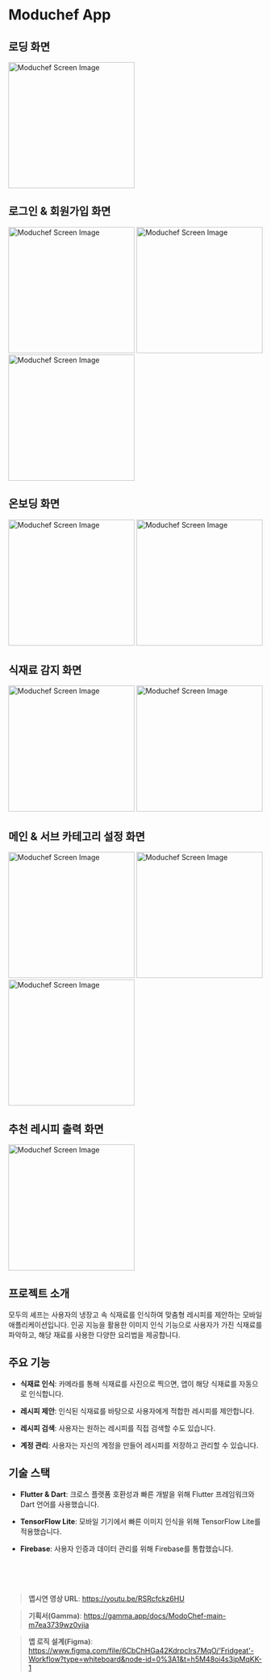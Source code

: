 # Moduchef App


## 로딩 화면
<p float="left">
  <img src="fritz/assets/images/readmeImg/loading_screen.jpg" alt="Moduchef Screen Image" width="250">
</p>

## 로그인 & 회원가입 화면
<p float="left">
  <img src="fritz/assets/images/readmeImg/login_screen.jpg" alt="Moduchef Screen Image" width="250">
  <img src="fritz/assets/images/readmeImg/signUp_screen.jpg" alt="Moduchef Screen Image" width="250">
  <img src="fritz/assets/images/readmeImg/login_form_screen.jpg" alt="Moduchef Screen Image" width="250">
</p>

## 온보딩 화면
<p float="left">
  <img src="fritz/assets/images/readmeImg/select_seasoning_screen.jpg" alt="Moduchef Screen Image" width="250">
  <img src="fritz/assets/images/readmeImg/onboarding_screen.jpg" alt="Moduchef Screen Image" width="250">
</p>

## 식재료 감지 화면
<p float="left">
  <img src="fritz/assets/images/readmeImg/object_detection_screen1.jpg" alt="Moduchef Screen Image" width="250">
  <img src="fritz/assets/images/readmeImg/object_detection_screen2.jpg" alt="Moduchef Screen Image" width="250">
</p>

## 메인 & 서브 카테고리 설정 화면
<p float="left">
  <img src="fritz/assets/images/readmeImg/main_category_screen.jpg" alt="Moduchef Screen Image" width="250">
  <img src="fritz/assets/images/readmeImg/sub_category_screen.jpg" alt="Moduchef Screen Image" width="250">
  <img src="fritz/assets/images/readmeImg/waiting_screen.jpg" alt="Moduchef Screen Image" width="250">
</p>

## 추천 레시피 출력 화면
<p float="left">
  <img src="fritz/assets/images/readmeImg/recipes_result_screen.jpg" alt="Moduchef Screen Image" width="250">

</p>

## 프로젝트 소개

모두의 셰프는 사용자의 냉장고 속 식재료를 인식하여 맞춤형 레시피를 제안하는 모바일 애플리케이션입니다. 인공 지능을 활용한 이미지 인식 기능으로 사용자가 가진 식재료를 파악하고, 해당 재료를 사용한 다양한 요리법을 제공합니다.

## 주요 기능

- **식재료 인식**: 카메라를 통해 식재료를 사진으로 찍으면, 앱이 해당 식재료를 자동으로 인식합니다.

- **레시피 제안**: 인식된 식재료를 바탕으로 사용자에게 적합한 레시피를 제안합니다.

- **레시피 검색**: 사용자는 원하는 레시피를 직접 검색할 수도 있습니다.

- **계정 관리**: 사용자는 자신의 계정을 만들어 레시피를 저장하고 관리할 수 있습니다.

## 기술 스택

- **Flutter & Dart**: 크로스 플랫폼 호환성과 빠른 개발을 위해 Flutter 프레임워크와 Dart 언어를 사용했습니다.

- **TensorFlow Lite**: 모바일 기기에서 빠른 이미지 인식을 위해 TensorFlow Lite를 적용했습니다.

- **Firebase**: 사용자 인증과 데이터 관리를 위해 Firebase를 통합했습니다.

<br>
<br>
<br>

> **앱시연 영상 URL**: https://youtu.be/RSRcfckz6HU

> **기획서(Gamma)**: https://gamma.app/docs/ModoChef-main-m7ea3739wz0vjia

> **앱 로직 설계(Figma)**: https://www.figma.com/file/6CbChHGa42KdrpcIrs7MqO/'Fridgeat'-Workflow?type=whiteboard&node-id=0%3A1&t=h5M48oi4s3ipMqKK-1
